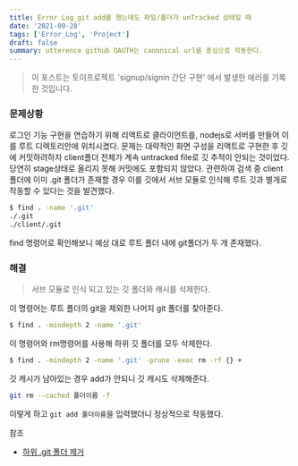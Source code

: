 ```yaml
---
title: Error Log_git add를 했는데도 파일/폴더가 unTracked 상태일 때
date: '2021-09-28'
tags: ['Error_Log', 'Project']
draft: false
summary: utterence github OAUTH는 canonical url을 중심으로 작동한다.
---
```


> 이 포스트는 토이프로젝트 'signup/signin 간단 구현' 에서 발생한 에러를 기록한 것입니다.

### 문제상황

로그인 기능 구현을 연습하기 위해 리액트로 클라이언트를, nodejs로 서버를 만들어 이를 루트 디렉토리안에 위치시켰다. 문제는 대략적인 화면 구성을 리액트로 구현한 후 깃에 커밋하려하자 client폴더 전체가 계속 untracked file로 깃 추적이 안되는 것이었다. 당연히 stage상태로 올리지 못해 커밋에도 포함되지 않았다. 관련하여 검색 중 client 폴더에 이미 .git 폴더가 존재할 경우 이를 깃에서 서브 모듈로 인식해 루트 깃과 별개로 작동할 수 있다는 것을 발견했다.

```sh
$ find . -name '.git'
./.git
./client/.git
```

find 명령어로 확인해보니 예상 대로 루트 폴더 내에 git폴더가 두 개 존재했다.

### 해결

> 서브 모듈로 인식 되고 있는 깃 폴더와 캐시를 삭제한다.

이 명령어는 루트 폴더의 git을 제외한 나머지 git 폴더를 찾아준다.

```sh
$ find . -mindepth 2 -name '.git'
```

이 명령어와 rm명령어를 사용해 하위 깃 폴더를 모두 삭제한다.

```sh
$ find . -mindepth 2 -name '.git' -prune -exec rm -rf {} +
```

깃 캐시가 남아있는 경우 add가 안되니 깃 캐시도 삭제해준다.

```sh
git rm --cached 폴더이름 -f
```

이렇게 하고 `git add 폴더이름`을 입력했더니 정상적으로 작동했다.

참조

- [하위 .git 폴더 제거](https://zetawiki.com/wiki/%ED%95%98%EC%9C%84_.git_%ED%8F%B4%EB%8D%94_%EB%AA%A8%EB%91%90_%EC%A0%9C%EA%B1%B0)
